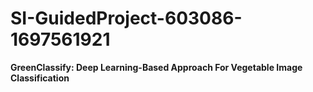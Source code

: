 # SI-GuidedProject-603086-1697561921

**GreenClassify: Deep Learning-Based Approach For
Vegetable Image Classification**
